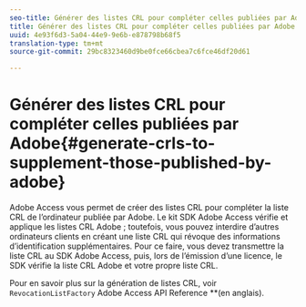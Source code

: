 ```yaml
---
seo-title: Générer des listes CRL pour compléter celles publiées par Adobe
title: Générer des listes CRL pour compléter celles publiées par Adobe
uuid: 4e93f6d3-5a04-44e9-9e6b-e878798b68f5
translation-type: tm+mt
source-git-commit: 29bc8323460d9be0fce66cbea7c6fce46df20d61

---
```



# Générer des listes CRL pour compléter celles publiées par Adobe{#generate-crls-to-supplement-those-published-by-adobe}

Adobe Access vous permet de créer des listes CRL pour compléter la liste CRL de l’ordinateur publiée par Adobe. Le kit SDK Adobe Access vérifie et applique les listes CRL Adobe ; toutefois, vous pouvez interdire d’autres ordinateurs clients en créant une liste CRL qui révoque des informations d’identification supplémentaires. Pour ce faire, vous devez transmettre la liste CRL au SDK Adobe Access, puis, lors de l’émission d’une licence, le SDK vérifie la liste CRL Adobe et votre propre liste CRL.

Pour en savoir plus sur la génération de listes CRL, voir `RevocationListFactory` Adobe Access API Reference **(en anglais).
